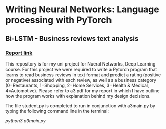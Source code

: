 # Writing Neural Networks: Language processing with PyTorch
## Bi-LSTM - Business reviews text analysis
### [Report link](https://carimo198.github.io/neural-network-sentiment-analysis/)
This repository is for my uni project for Nueral Networks, Deep Learning course. For this project we were required to write a Pytorch program that learns to read business reviews in text format and predict a rating (positive or negative) associated with each review, as well as a business category (0=Restaurants, 1=Shopping, 2=Home Services, 3=Health &amp; Medical, 4=Automotive). Please refer to a3.pdf for my report in which I have outline how the program works with explanation behind my design decisions.

The file student.py is completed to run in conjunction with a3main.py by typing the following command line in the terminal:

*python3 a3main.py*
